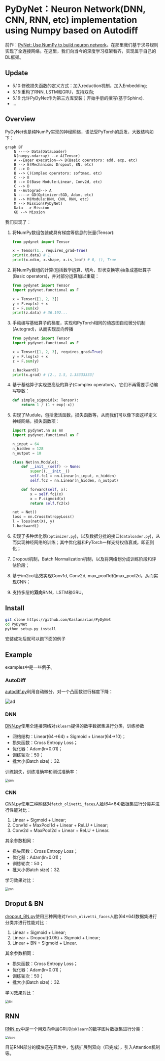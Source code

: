 # PyDyNet：Neuron Network(DNN, CNN, RNN, etc) implementation using Numpy based on Autodiff

前作：[PyNet: Use NumPy to build neuron network](https://github.com/Kaslanarian/PyNet)。在那里我们基于求导规则实现了全连接网络。在这里，我们向当今的深度学习框架看齐，实现属于自己的DL框架。

## Update

- 5.10:修改损失函数的定义方式：加入reduction机制，加入Embedding;
- 5.15:重构了RNN, LSTM和GRU，支持双向;
- 5.16:允许PyDyNet作为第三方库安装；开始手册的撰写(基于Sphinx).
- ...

## Overview

PyDyNet也是纯NumPy实现的神经网络，语法受PyTorch的启发，大致结构如下：

```mermaid
graph BT
	N ----> Data(DataLoader)
	N(numpy.ndarray) --> A(Tensor)
	A --Eager execution--> B(Basic operators: add, exp, etc)
	B --> E(Mechanism: Dropout, BN, etc)
	E --> D
	B --> C(Complex operators: softmax, etc)
	C --> E
	B --> D(Base Module:Linear, Conv2d, etc)
	C --> D
	B --Autograd--> A
	N ----> GD(Optimizer:SGD, Adam, etc)
	D --> M(Module:DNN, CNN, RNN, etc)
	M --> Mission(PyDyNet)
	Data --> Mission
	GD --> Mission
```

我们实现了：

1. 将NumPy数组包装成具有梯度等信息的张量(Tensor):

   ```python
   from pydynet import Tensor

   x = Tensor(1., requires_grad=True)
   print(x.data) # 1.
   print(x.ndim, x.shape, x.is_leaf) # 0, (), True
   ```

2. 将NumPy数组的计算(包括数学运算、切片、形状变换等)抽象成基础算子(Basic operators)，并对部分运算加以重载：

   ```python
   from pydynet import Tensor
   import pydynet.functional as F

   x = Tensor([1, 2, 3])
   y = F.exp(x) + x
   z = F.sum(x)
   print(z.data) # 36.192...
   ```

3. 手动编写基础算子的梯度，实现和PyTorch相同的动态图自动微分机制(Autograd)，从而实现反向传播

   ```python
   from pydynet import Tensor
   import pydynet.functional as F

   x = Tensor([1, 2, 3], requires_grad=True)
   y = F.log(x) + x
   z = F.sum(y)

   z.backward()
   print(x.grad) # [2., 1.5, 1.33333333]
   ```

4. 基于基础算子实现更高级的算子(Complex operators)，它们不再需要手动编写导数：

   ```python
   def simple_sigmoid(x: Tensor):
       return 1 / (1 + exp(-x))
   ```

5. 实现了Mudule，包括激活函数，损失函数等，从而我们可以像下面这样定义神经网络，损失函数项：

   ```python
   import pydynet.nn as nn
   import pydynet.functional as F

   n_input = 64
   n_hidden = 128
   n_output = 10

   class Net(nn.Module):
       def __init__(self) -> None:
           super().__init__()
           self.fc1 = nn.Linear(n_input, n_hidden)
           self.fc2 = nn.Linear(n_hidden, n_output)

       def forward(self, x):
           x = self.fc1(x)
           x = F.sigmoid(x)
           return self.fc2(x)

   net = Net()
   loss = nn.CrossEntropyLoss()
   l = loss(net(X), y)
   l.backward()
   ```

6. 实现了多种优化器(`optimizer.py`)，以及数据分批的接口(`dataloader.py`)，从而实现神经网络的训练；其中优化器和PyTorch一样支持权值衰减，即正则化；
7. Dropout机制，Batch Normalization机制，以及将网络划分成训练阶段和评估阶段；
8. 基于im2col高效实现Conv1d, Conv2d, max_pool1d和max_pool2d，从而实现CNN；
9. 支持多层的**双向**RNN，LSTM和GRU。

## Install

```bash
git clone https://github.com/Kaslanarian/PyDyNet
cd PyDyNet
python setup.py install
```

安装成功后就可以跑下面的例子

## Example

examples中是一些例子。

### AutoDiff

[autodiff.py](examples/autodiff.py)利用自动微分，对一个凸函数进行梯度下降：

![ad](src/autodiff.png)

### DNN

[DNN.py](examples/DNN.py)使用全连接网络对`sklearn`提供的数字数据集进行分类，训练参数

- 网络结构：Linear(64->64) + Sigmoid + Linear(64->10)；
- 损失函数：Cross Entropy Loss；
- 优化器：Adam(lr=0.01)；
- 训练轮次：50；
- 批大小(Batch size)：32.

训练损失，训练准确率和测试准确率：

<img src="src/DNN.png" alt="dnn" style="zoom:67%;" />

### CNN

[CNN.py](example/CNN.py)使用三种网络对`fetch_olivetti_faces`人脸(64×64)数据集进行分类并进行性能对比：

1. Linear + Sigmoid + Linear;
2. Conv1d + MaxPool1d + Linear + ReLU + Linear;
3. Conv2d + MaxPool2d + Linear + ReLU + Linear.

其余参数相同：

- 损失函数：Cross Entropy Loss；
- 优化器：Adam(lr=0.01)；
- 训练轮次：50；
- 批大小(Batch size)：32.

学习效果对比：

<img src="src/CNN.png" alt="cnn" style="zoom:67%;" />

## Droput & BN

[dropout_BN.py](example/dropout_BN.py)使用三种网络对`fetch_olivetti_faces`人脸(64×64)数据集进行分类并进行性能对比：

1. Linear + Sigmoid + Linear;
2. Linear + Dropout(0.05) + Sigmoid + Linear;
3. Linear + BN + Sigmoid + Linear.

其余参数相同：

- 损失函数：Cross Entropy Loss；
- 优化器：Adam(lr=0.01)；
- 训练轮次：50；
- 批大小(Batch size)：32.

学习效果对比：

<img src="src/dropout_BN.png" alt="BN" style="zoom:67%;" />

## RNN

[RNN.py](examples/RNN.py)中是一个用双向单层GRU对`sklearn`的数字图片数据集进行分类：

<img src="src/RNN.png" alt="RNN" style="zoom:67%;" />

目前RNN部分的模块还在开发中，包括扩展到双向（已完成），引入Attention机制等。
